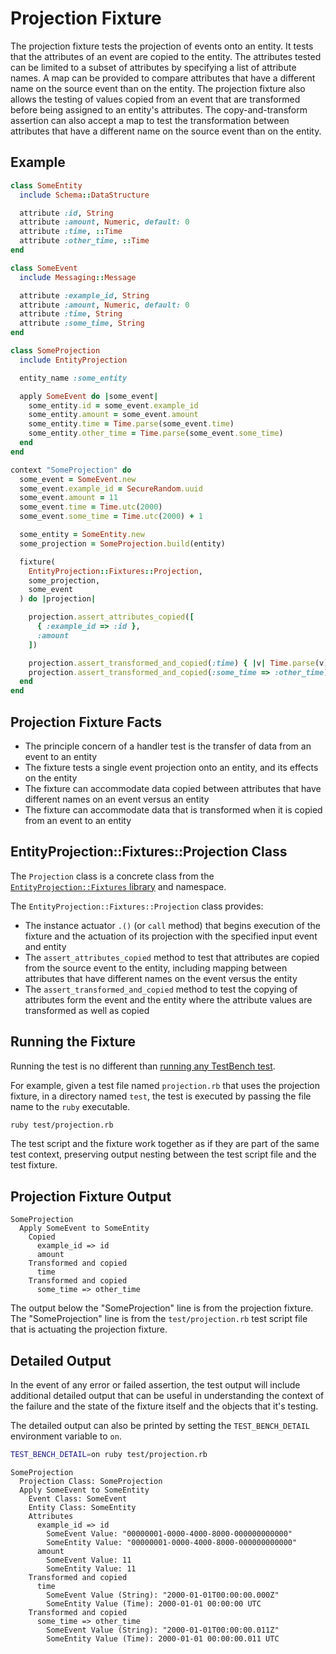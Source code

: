 # Projection Fixture

The projection fixture tests the projection of events onto an entity. It tests that the attributes of an event are copied to the entity. The attributes tested can be limited to a subset of attributes by specifying a list of attribute names. A map can be provided to compare attributes that have a different name on the source event than on the entity. The projection fixture also allows the testing of values copied from an event that are transformed before being assigned to an entity's attributes. The copy-and-transform assertion can also accept a map to test the transformation between attributes that have a different name on the source event than on the entity.

## Example

``` ruby
class SomeEntity
  include Schema::DataStructure

  attribute :id, String
  attribute :amount, Numeric, default: 0
  attribute :time, ::Time
  attribute :other_time, ::Time
end

class SomeEvent
  include Messaging::Message

  attribute :example_id, String
  attribute :amount, Numeric, default: 0
  attribute :time, String
  attribute :some_time, String
end

class SomeProjection
  include EntityProjection

  entity_name :some_entity

  apply SomeEvent do |some_event|
    some_entity.id = some_event.example_id
    some_entity.amount = some_event.amount
    some_entity.time = Time.parse(some_event.time)
    some_entity.other_time = Time.parse(some_event.some_time)
  end
end

context "SomeProjection" do
  some_event = SomeEvent.new
  some_event.example_id = SecureRandom.uuid
  some_event.amount = 11
  some_event.time = Time.utc(2000)
  some_event.some_time = Time.utc(2000) + 1

  some_entity = SomeEntity.new
  some_projection = SomeProjection.build(entity)

  fixture(
    EntityProjection::Fixtures::Projection,
    some_projection,
    some_event
  ) do |projection|

    projection.assert_attributes_copied([
      { :example_id => :id },
      :amount
    ])

    projection.assert_transformed_and_copied(:time) { |v| Time.parse(v) }
    projection.assert_transformed_and_copied(:some_time => :other_time) { |v| Time.parse(v) }
  end
end
```

## Projection Fixture Facts

- The principle concern of a handler test is the transfer of data from an event to an entity
- The fixture tests a single event projection onto an entity, and its effects on the entity
- The fixture can accommodate data copied between attributes that have different names on an event versus an entity
- The fixture can accommodate data that is transformed when it is copied from an event to an entity

## EntityProjection::Fixtures::Projection Class

The `Projection` class is a concrete class from the [`EntityProjection::Fixtures` library](../libraries.md#projection-fixtures) and namespace.

The `EntityProjection::Fixtures::Projection` class provides:

- The instance actuator `.()` (or `call` method) that begins execution of the fixture and the actuation of its projection with the specified input event and entity
- The `assert_attributes_copied` method to test that attributes are copied from the source event to the entity, including mapping between attributes that have different names on the event versus the entity
- The `assert_transformed_and_copied` method to test the copying of attributes form the event and the entity where the attribute values are transformed as well as copied

## Running the Fixture

Running the test is no different than [running any TestBench test](http://test-bench.software/user-guide/running-tests.html).

For example, given a test file named `projection.rb` that uses the projection fixture, in a directory named `test`, the test is executed by passing the file name to the `ruby` executable.

``` bash
ruby test/projection.rb
```

The test script and the fixture work together as if they are part of the same test context, preserving output nesting between the test script file and the test fixture.

## Projection Fixture Output

``` text
SomeProjection
  Apply SomeEvent to SomeEntity
    Copied
      example_id => id
      amount
    Transformed and copied
      time
    Transformed and copied
      some_time => other_time
```

The output below the "SomeProjection" line is from the projection fixture. The "SomeProjection" line is from the `test/projection.rb` test script file that is actuating the projection fixture.

## Detailed Output

In the event of any error or failed assertion, the test output will include additional detailed output that can be useful in understanding the context of the failure and the state of the fixture itself and the objects that it's testing.

The detailed output can also be printed by setting the `TEST_BENCH_DETAIL` environment variable to `on`.

``` bash
TEST_BENCH_DETAIL=on ruby test/projection.rb
```

``` text
SomeProjection
  Projection Class: SomeProjection
  Apply SomeEvent to SomeEntity
    Event Class: SomeEvent
    Entity Class: SomeEntity
    Attributes
      example_id => id
        SomeEvent Value: "00000001-0000-4000-8000-000000000000"
        SomeEntity Value: "00000001-0000-4000-8000-000000000000"
      amount
        SomeEvent Value: 11
        SomeEntity Value: 11
    Transformed and copied
      time
        SomeEvent Value (String): "2000-01-01T00:00:00.000Z"
        SomeEntity Value (Time): 2000-01-01 00:00:00 UTC
    Transformed and copied
      some_time => other_time
        SomeEvent Value (String): "2000-01-01T00:00:00.011Z"
        SomeEntity Value (Time): 2000-01-01 00:00:00.011 UTC
```
